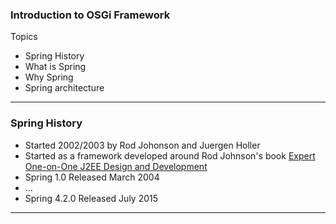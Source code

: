 ### Introduction to OSGi Framework

Topics

* Spring History
* What is Spring
* Why Spring 
* Spring architecture

---

### Spring History

* Started 2002/2003 by Rod Johonson and Juergen Holler
* Started as a framework developed around Rod Johnson&#39;s book [Expert One-on-One J2EE Design and Development](https://www.amazon.com/Expert-One-One-Design-Development/dp/0764543857)
* Spring 1.0 Released March 2004
* ...
* Spring 4.2.0 Released July 2015


---
